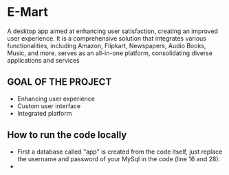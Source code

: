 # E-Mart
 A desktop app aimed at enhancing user satisfaction, creating an improved user experience.
 It is a comprehensive solution that integrates various functionalities, including Amazon, Flipkart, Newspapers, Audio Books, Music, and more.
 serves as an all-in-one platform, consolidating diverse applications and services

 ## GOAL OF THE PROJECT
 - Enhancing user experience
 - Custom user interface
 - Integrated platform

## How to run the code locally
- First a database called "app" is created from the code itself, just replace the username and password of your MySql in the code (line 16 and 28).
- 

